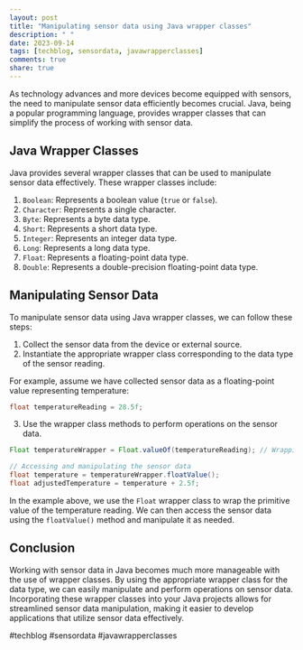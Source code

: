 ```yaml
---
layout: post
title: "Manipulating sensor data using Java wrapper classes"
description: " "
date: 2023-09-14
tags: [techblog, sensordata, javawrapperclasses]
comments: true
share: true
---
```


As technology advances and more devices become equipped with sensors, the need to manipulate sensor data efficiently becomes crucial. Java, being a popular programming language, provides wrapper classes that can simplify the process of working with sensor data.

## Java Wrapper Classes

Java provides several wrapper classes that can be used to manipulate sensor data effectively. These wrapper classes include:

1. `Boolean`: Represents a boolean value (`true` or `false`).
2. `Character`: Represents a single character.
3. `Byte`: Represents a byte data type.
4. `Short`: Represents a short data type.
5. `Integer`: Represents an integer data type.
6. `Long`: Represents a long data type.
7. `Float`: Represents a floating-point data type.
8. `Double`: Represents a double-precision floating-point data type.

## Manipulating Sensor Data

To manipulate sensor data using Java wrapper classes, we can follow these steps:

1. Collect the sensor data from the device or external source.
2. Instantiate the appropriate wrapper class corresponding to the data type of the sensor reading.

For example, assume we have collected sensor data as a floating-point value representing temperature:

```java
float temperatureReading = 28.5f;
```

3. Use the wrapper class methods to perform operations on the sensor data.

```java
Float temperatureWrapper = Float.valueOf(temperatureReading); // Wrapping the primitive value

// Accessing and manipulating the sensor data
float temperature = temperatureWrapper.floatValue();
float adjustedTemperature = temperature + 2.5f;
```

In the example above, we use the `Float` wrapper class to wrap the primitive value of the temperature reading. We can then access the sensor data using the `floatValue()` method and manipulate it as needed.

## Conclusion

Working with sensor data in Java becomes much more manageable with the use of wrapper classes. By using the appropriate wrapper class for the data type, we can easily manipulate and perform operations on sensor data. Incorporating these wrapper classes into your Java projects allows for streamlined sensor data manipulation, making it easier to develop applications that utilize sensor data effectively.

#techblog #sensordata #javawrapperclasses